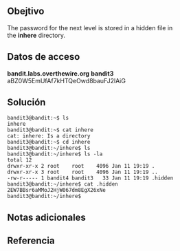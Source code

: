 ## Obejtivo
The password for the next level is stored in a hidden file in the **inhere** directory.

## Datos de acceso
**bandit.labs.overthewire.org**
**bandit3**
aBZ0W5EmUfAf7kHTQeOwd8bauFJ2lAiG

## Solución 
```
bandit3@bandit:~$ ls
inhere
bandit3@bandit:~$ cat inhere
cat: inhere: Is a directory
bandit3@bandit:~$ cd inhere
bandit3@bandit:~/inhere$ ls
bandit3@bandit:~/inhere$ ls -la
total 12
drwxr-xr-x 2 root    root    4096 Jan 11 19:19 .
drwxr-xr-x 3 root    root    4096 Jan 11 19:19 ..
-rw-r----- 1 bandit4 bandit3   33 Jan 11 19:19 .hidden
bandit3@bandit:~/inhere$ cat .hidden
2EW7BBsr6aMMoJ2HjW067dm8EgX26xNe
bandit3@bandit:~/inhere$
```
## Notas adicionales 

## Referencia 